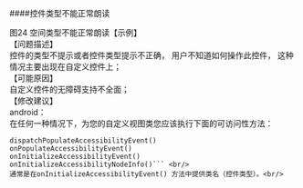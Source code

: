 
####控件类型不能正常朗读


图24 空间类型不能正常朗读【示例】<br/>
【问题描述】<br/>
控件的类型不提示或者控件类型提示不正确， 用户不知道如何操作此控件， 这种情况主要出现在自定义控件上；<br/>
【可能原因】<br/>
自定义控件的无障碍支持不全面；<br/>
【修改建议】<br/>
android：<br/>
在任何一种情况下，为您的自定义视图类您应该执行下面的可访问性方法： <br/>

```
dispatchPopulateAccessibilityEvent() 
onPopulateAccessibilityEvent() 
onInitializeAccessibilityEvent() 
onInitializeAccessibilityNodeInfo()``` <br/>
通常是在onInitializeAccessibilityEvent() 方法中提供类名（控件类型）。<br/>

